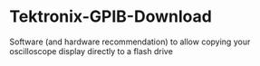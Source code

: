 # Tektronix-GPIB-Download
Software (and hardware recommendation) to allow copying your oscilloscope display directly to a flash drive
